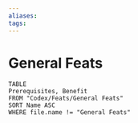 ```yaml
---
aliases: 
tags: 
---
```


# General Feats

``` dataview
TABLE
Prerequisites, Benefit
FROM "Codex/Feats/General Feats"
SORT Name ASC
WHERE file.name != "General Feats"
```